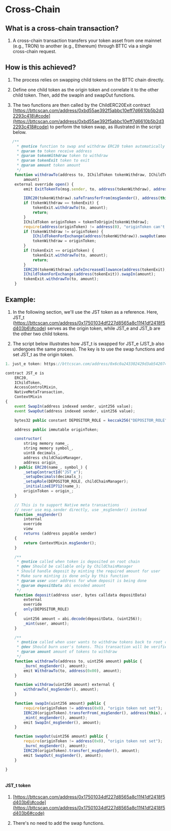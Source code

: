 
# Cross-Chain

## What is a cross-chain transaction?

1. A cross-chain transaction transfers your token asset from one mainnet (e.g., TRON) to another (e.g., Ethereum) through BTTC via a single cross-chain request.

## How is this achieved?

1. The process relies on swapping child tokens on the BTTC chain directly.

2. Define one child token as the origin token and correlate it to the other child token. Then, add the swapIn and swapOut functions.

3. The two functions are then called by the ChildERC20Exit contract [https://bttcscan.com/address/0xbd55ae392f5abbc10eff7d6610b5b2d32293c418\#code](https://bttcscan.com/address/0xbd55ae392f5abbc10eff7d6610b5b2d32293c418#code) to perform the token swap, as illustrated in the script below.

```javascript
   /**
     * @notice function to swap and withdraw ERC20 token automatically except btt interrelated token
     * @param to token receive address
     * @param tokenWithdraw token to withdraw
     * @param tokenExit token to exit
     * @param amount token amount
     */
    function withdrawTo(address to, IChildToken tokenWithdraw, IChildToken tokenExit, uint256
        amount)
    external override open() {
        emit ExitTokenTo(msg.sender, to, address(tokenWithdraw), address(tokenExit), amount);

        IERC20(tokenWithdraw).safeTransferFrom(msgSender(), address(this), amount);
        if (tokenWithdraw == tokenExit) {
            tokenExit.withdrawTo(to, amount);
            return;
        }
        IChildToken originToken = tokenToOrigin[tokenWithdraw];
        require(address(originToken) != address(0), "originToken can't be zero");
        if (tokenWithdraw != originToken) {
            IChildTokenForExchange(address(tokenWithdraw)).swapOut(amount);
            tokenWithdraw = originToken;
        }
        if (tokenExit == originToken) {
            tokenExit.withdrawTo(to, amount);
            return;
        }
        IERC20(tokenWithdraw).safeIncreaseAllowance(address(tokenExit), amount);
        IChildTokenForExchange(address(tokenExit)).swapIn(amount);
        tokenExit.withdrawTo(to, amount);
    }

```

## Example:

1. In the following section, we'll use the JST token as a reference. Here, JST\_t (https://bttcscan.com/address/0x17501034df227d8565a8c11f41df2418f5d403b6\#code) serves as the origin token, while JST\_e and JST\_b are the other two child tokens.

2. The script below illustrates how JST\_t is swapped for JST\_e (JST\_b also undergoes the same process). The key is to use the swap functions and set JST\_t as the origin token.

```javascript
1. just_e token: https://bttcscan.com/address/0x6c0a243302429d3ab54207414aeabb7c6be70aeb#code 

contract JST_e is
    ERC20,
    IChildToken,
    AccessControlMixin,
    NativeMetaTransaction,
    ContextMixin
{
    event SwapIn(address indexed sender, uint256 value);
    event SwapOut(address indexed sender, uint256 value);

    bytes32 public constant DEPOSITOR_ROLE = keccak256("DEPOSITOR_ROLE");

    address public immutable originToken;

    constructor(
        string memory name_,
        string memory symbol_,
        uint8 decimals_,
        address childChainManager,
        address origin_
    ) public ERC20(name_, symbol_) {
        _setupContractId("JST_e");
        _setupDecimals(decimals_);
        _setupRole(DEPOSITOR_ROLE, childChainManager);
        _initializeEIP712(name_);
        originToken = origin_;
    }

    // This is to support Native meta transactions
    // never use msg.sender directly, use _msgSender() instead
    function _msgSender()
        internal
        override
        view
        returns (address payable sender)
    {
        return ContextMixin.msgSender();
    }

    /**
     * @notice called when token is deposited on root chain
     * @dev Should be callable only by ChildChainManager
     * Should handle deposit by minting the required amount for user
     * Make sure minting is done only by this function
     * @param user user address for whom deposit is being done
     * @param depositData abi encoded amount
     */
    function deposit(address user, bytes calldata depositData)
        external
        override
        only(DEPOSITOR_ROLE)
    {
        uint256 amount = abi.decode(depositData, (uint256));
        _mint(user, amount);
    }

    /**
     * @notice called when user wants to withdraw tokens back to root chain
     * @dev Should burn user's tokens. This transaction will be verified when exiting on root chain
     * @param amount amount of tokens to withdraw
     */
    function withdrawTo(address to, uint256 amount) public {
        _burn(_msgSender(), amount);
        emit WithdrawTo(to, address(0x00), amount);
    }

    function withdraw(uint256 amount) external {
        withdrawTo(_msgSender(), amount);
    }

    function swapIn(uint256 amount) public {
        require(originToken != address(0x0), "origin token not set");
        IERC20(originToken).transferFrom(_msgSender(), address(this), amount);
        _mint(_msgSender(), amount);
        emit SwapIn(_msgSender(), amount);
    }

    function swapOut(uint256 amount) public {
        require(originToken != address(0x0), "origin token not set");
        _burn(_msgSender(), amount);
        IERC20(originToken).transfer(_msgSender(), amount);
        emit SwapOut(_msgSender(), amount);
    }

}



```

#### JST\_t token  
1. [https://bttcscan.com/address/0x17501034df227d8565a8c11f41df2418f5d403b6\#code](https://bttcscan.com/address/0x17501034df227d8565a8c11f41df2418f5d403b6#code)

2. There's no need to add the swap functions.

 